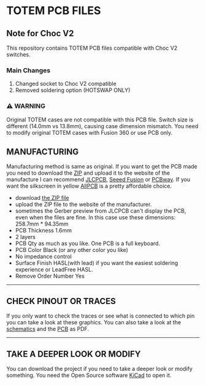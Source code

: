 # TOTEM PCB FILES
## Note for Choc V2
This repository contains TOTEM PCB files compatible with Choc V2 switches.

### Main Changes
1. Changed socket to Choc V2 compatible
2. Removed soldering option (HOTSWAP ONLY)

### ⚠️ WARNING
Original TOTEM cases are not compatible with this PCB file.
Switch size is different (14.0mm vs 13.8mm), causing case dimension mismatch.
You need to modify original TOTEM cases with Fusion 360 or use PCB only.

## MANUFACTURING
Manufacturing method is same as original. 
If you want to get the PCB made you need to download the [ZIP](/PCB/totem_0-3/totem_chv2_gerbers.zip/) and upload it to the website of the manufacture 
I can recommend [JLCPCB](https://jlcpcb.com/), [Seeed Fusion](https://www.seeedstudio.com/fusion_pcb.html) or [PCBway](https://www.pcbway.com/).
If you want the silkscreen in yellow [AllPCB](https://www.allpcb.com/online_pcb_quote_new.html) is a pretty affordable choice.

- download [the ZIP file](/PCB/totem_0-3/totem_chv2_gerbers.zip/)
- upload the ZIP file to the website of the manufacturer.
- sometimes the Gerber preview from JLCPCB can't display the PCB, even when the files are fine. In this case use these dimensions: 258.7mm * 94.35mm
- PCB Thickness 1.6mm
- 2 layers
- PCB Qty as much as you like. One PCB is a full keyboard.
- PCB Color Black (or any other color you like)
- No impedance control
- Surface Finish HASL(with lead) if you want the easiest soldering experience or LeadFree HASL.
- Remove Order Number Yes

***

## CHECK PINOUT OR TRACES

If you only want to check the traces or see what is connected to which pin you can take a look at these graphics.
You can also take a look at the [schematics](TOTEM_0-3_schematics.pdf) and the [PCB](TOTEM_0-3_PCB.pdf) as PDF.

***

## TAKE A DEEPER LOOK OR MODIFY 

You can download the project if you need to take a deeper look or modify something. You need the Open Source software [KiCad](https://www.kicad.org/) to open it.
